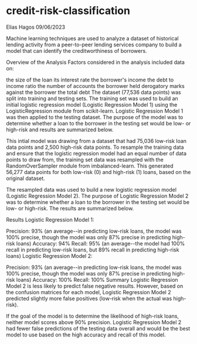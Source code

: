 # credit-risk-classification
Elias Hagos
09/06/2023

Machine learning techniques are used to analyze a dataset of historical lending activity from a peer-to-peer lending services company to build a model that can identify the creditworthiness of borrowers.

Overview of the Analysis
Factors considered in the analysis included data on:

the size of the loan
its interest rate
the borrower's income
the debt to income ratio
the number of accounts the borrower held
derogatory marks against the borrower
the total debt
The dataset (77,536 data points) was split into training and testing sets. The training set was used to build an initial logistic regression model (Logistic Regression Model 1) using the LogisticRegression module from scikit-learn. Logistic Regression Model 1 was then applied to the testing dataset. The purpose of the model was to determine whether a loan to the borrower in the testing set would be low- or high-risk and results are summarized below.

This intial model was drawing from a dataset that had 75,036 low-risk loan data points and 2,500 high-risk data points. To resample the training data and ensure that the logistic regression model had an equal number of data points to draw from, the training set data was resampled with the RandomOverSampler module from imbalanced-learn. This generated 56,277 data points for both low-risk (0) and high-risk (1) loans, based on the original dataset.

The resampled data was used to build a new logistic regression model (Logistic Regression Model 2). The purpose of Logistic Regression Model 2 was to determine whether a loan to the borrower in the testing set would be low- or high-risk. The results are summarized below.

Results
Logistic Regression Model 1:

Precision: 93% (an average--in predicting low-risk loans, the model was 100% precise, though the model was only 87% precise in predicting high-risk loans)
Accuracy: 94%
Recall: 95% (an average--the model had 100% recall in predicting low-risk loans, but 89% recall in predicting high-risk loans)
Logistic Regression Model 2:

Precision: 93% (an average--in predicting low-risk loans, the model was 100% precise, though the model was only 87% precise in predicting high-risk loans)
Accuracy: 100%
Recall: 100%
Summary
Logistic Regression Model 2 is less likely to predict false negative results. However, based on the confusion matrices for each model, Logistic Regression Model 2 predicted slightly more false positives (low-risk when the actual was high-risk).

If the goal of the model is to determine the likelihood of high-risk loans, neither model scores above 90% precision. Logistic Regression Model 2 had fewer false predictions of the testing data overall and would be the best model to use based on the high accuracy and recall of this model.